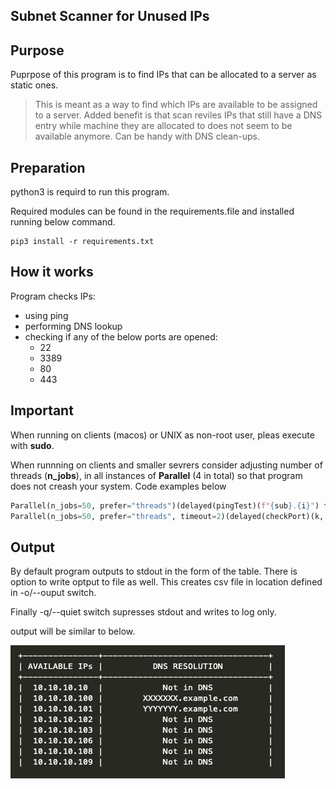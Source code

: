 ## Subnet Scanner for Unused IPs

## Purpose
Puprpose of this program is to find IPs that can be allocated to a server as static ones.
> This is meant as a way to find which IPs are available to be assigned to a server. Added benefit is that scan reviles IPs that still have a DNS entry while machine they are allocated to does not seem to be available anymore. Can be handy with DNS clean-ups.

## Preparation
python3 is requird to run this program.

Required modules can be found in the requirements.file and installed running below command.
```
pip3 install -r requirements.txt
```
## How it works

Program checks IPs:
  - using ping
  - performing DNS lookup
  - checking if any of the below ports are opened:
      - 22
      - 3389
      - 80
      - 443

## Important
When running on clients (macos) or UNIX as non-root user, pleas execute with **sudo**.

When runnning on clients and smaller sevrers consider adjusting number of threads (**n_jobs**), in all instances of **Parallel** (4 in total) so that program does not creash your system. Code examples below

```python
Parallel(n_jobs=50, prefer="threads")(delayed(pingTest)(f"{sub}.{i}") for i in range(10, 255))
Parallel(n_jobs=50, prefer="threads", timeout=2)(delayed(checkPort)(k, port) for k in available.keys()
```

## Output

By default program outputs to stdout in the form of the table. There is option to write optput to file as well.
This creates csv file in location defined in -o/--ouput switch.

Finally -q/--quiet switch supresses stdout and writes to log only.


output will be similar to below.

 ![Stdout Table](images/img.png)
